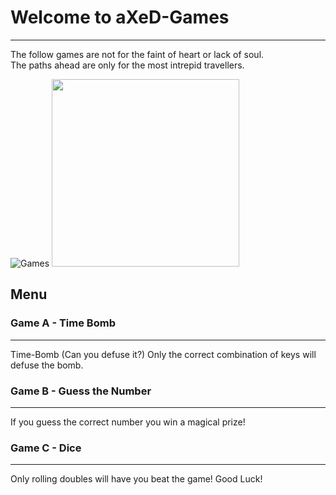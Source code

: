 Welcome to aXeD-Games
=====================
---
The follow games are not for the faint of heart or lack of soul.<br>
The paths ahead are only for the most intrepid travellers.

![Games](https://s16-us2.startpage.com/cgi-bin/serveimage?url=https%3A%2F%2Fi.pinimg.com%2Foriginals%2F5e%2F22%2F86%2F5e2286e02a8d3a65558ad3adf7534670.jpg&sp=90033d6218e3a9a082ec7e9f893593e6&anticache=723018)
<img src="https://s16-us2.startpage.com/cgi-bin/serveimage?url=https%3A%2F%2Fi.p$" width="300" height="300" />


## Menu

### Game A - Time Bomb
***
Time-Bomb (Can you defuse it?)
Only the correct combination of keys will defuse the bomb.

### Game B - Guess the Number
***
If you guess the correct number you win a magical prize!


### Game C - Dice
***
Only rolling doubles will have you beat the game!
Good Luck!
